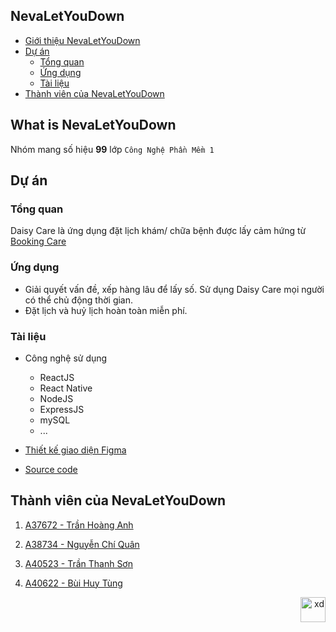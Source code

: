 <div id="top"></div>

## NevaLetYouDown

- [Giới thiệu NevaLetYouDown](#giới-thiệu-nevaletyoudown)
- [Dự án](#dự-án)
  - [Tổng quan](#tổng-quan)
  - [Ứng dụng](#ứng-dụng)
  - [Tài liệu](#tài-liệu)
- [Thành viên của NevaLetYouDown](#thành-viên-của-nevaletyoudown)
  
  
## What is NevaLetYouDown

Nhóm mang số hiệu **99** lớp `Công Nghệ Phần Mềm 1`

## Dự án

### Tổng quan

Daisy Care là ứng dụng đặt lịch khám/ chữa bệnh được lấy cảm hứng từ [Booking Care](https://bookingcare.vn/)


### Ứng dụng

- Giải quyết vấn đề, xếp hàng lâu để lấy số. Sử dụng Daisy Care mọi người có thể chủ động thời gian.
- Đặt lịch và huỷ lịch hoàn toàn miễn phí.

### Tài liệu

- Công nghệ sử dụng
  - ReactJS
  - React Native
  - NodeJS
  - ExpressJS
  - mySQL
  - ...
 
- [Thiết kế giao diện Figma](https://www.figma.com/file/lmBpCeh9Di9Alz8Fs9ECFk/DaisyCare-UI?node-id=0%3A1&t=fGCU8RSNJ1Pq3gdF-1&fbclid=IwAR3HvJWCkt5CALjbNoUfZkAy-PnH2hbedW9B06MJgXq1_jzrXRPsJKoCHVE)

- [Source code](https://github.com/NevaLetYouDown/DaisyCare)

## Thành viên của NevaLetYouDown

1. [A37672 - Trần Hoàng Anh](https://github.com/MiaYinel)

2. [A38734 - Nguyễn Chí Quân](https://github.com/Quan2611)

3. [A40523 - Trần Thanh Sơn](https://github.com/ThanhSon02)

4. [A40622 - Bùi Huy Tùng](https://github.com/augustusflynn)

<p align="right"><a href="#top"><img src="https://cdn-icons-png.flaticon.com/512/4196/4196777.png" alt="xd" width="40" height="40"/></a></p>


